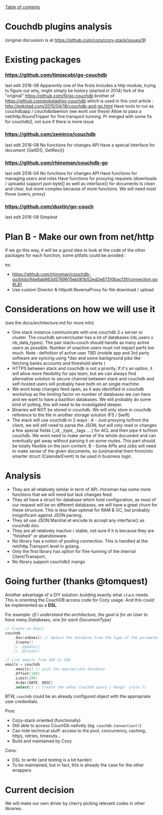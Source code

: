 [Table of contents](./README.md#table-of-contents)

# Couchdb plugins analysis

(original discussion is at https://github.com/cozy/cozy-stack/issues/9)

# Existing packages

### https://github.com/timjacobi/go-couchdb
last edit 2016-08
Apparently one of the firsts
Includes a http module, trying to figure out why, might simply be history (started in 2014)
fork of the "original" https://github.com/fjl/go-couchdb
brother of https://github.com/pokstad/go-couchdb which is used in this cool article : http://pokstad.com/2015/04/18/couchdb-and-go.html
Have tools to run as couchdbapp / couchdbdaemon (we wont use these)
Allow to pass a net/http.RoundTripper for fine transport tunning.
Pr merged with some fix for couchdb2, not sure if there is more issue

### https://github.com/zemirco/couchdb
last edit 2016-08
No functions for changes API
Have a special interface for document {GetID(), GetRev()}

### https://github.com/rhinoman/couchdb-go
last edit 2016-04
No functions for changes API
Have functions for managing users and roles
Have functions for proxying requests (downloads / uploads)
support json byte[] as well as interface{} for documents
Is clean and clear, but more complex because of more functions.  We will need most those (users, proxy)

### https://github.com/dustin/go-couch
last edit 2016-08
Simplest

# Plan B - Make our own from net/http

If we go this way, it will be a good idea to look at the code of the other packages for each function, some pitfalls could be avoided :

ex:
- https://github.com/rhinoman/couchdb-go/blob/94e6ab663d5789615eb061b52ed2e67310bac13f/connection.go#L81
- Use custom Director & httputil.ReverseProxy for file download / upload

# Considerations on how we will use it

(see the docs/architecture.md for more info)

- One stack instance communicate with one couchdb 2.x server or cluster. The couchdb server/cluster has a lot of databases (nb_users x nb_data_types). The pair stack+couch should handle as many active users as possible. Number of unactive users must not impact perfs too much.
Note : definition of active user TBD (mobile app and 3rd party software are syncing using *dav and some background jobs like fetching banks accounts and threshold alerts )
- HTTPS between stack and couchdb is not a priority. If it's an option, it will allow more flexibility for ops team, but we can always find alternative solution to secure channel between stack and couchdb and self-hosted users will probably have both on an single machine.
- We wont keep changes feed open, as it was identified in couchdb workshop as the limiting factor on number of databases we can have and we want to have a bazillion databases. We will probably do some kind of polling, this will need to be investigated deeper.
- Binaries will NOT be stored in couchdb. We will only store in couchdb reference to the file in another storage solution (FS / Swift)  
- The stack will use couchdb in 2 ways :
     A - Just proxying to/from the client, we will still need to parse the JSON, but will only read or changes a few special fields (_id, _type, _tags ....) for ACL and then pipe it to/from couchdb. We wont need to make sense of the whole document and can eventually get away without parsing it on some routes. This part should be totally flexible on the json content.
     B - Some APIs and Jobs will need to make sense of the given documents, so (un)marshal them from/into smarter struct (CalendarEvent) to be used in business logic.

# Analysis

- They are all relatively similar in term of API. rhinoman has some more functions that we will need but lack changes feed.
- They all have a struct for database which hold configuration, as most of our request will be on different databases, we will have a great churn for these structure. This is less than optimal for RAM & GC, but probably insignificant against JSON parsing.
- They all use JSON Marshal et encode to accept any interface{} as couchdb doc.
- They are all relatively inactive / stable, not sure if it is because they are "finished" or abandonware.
- No library has a notion of pooling connection. This is handled at the net/http.Transport level in golang.
- Only the first library has option for fine-tunning of the internal Client/Transport,
- No library support couchdb2 mango

# Going further (thanks @tomquest)

Another advantage of a DIY solution: building exactly what `stack` needs.
This is orienting the CouchDB access code for Cozy usage.
And this could be implemented as a **DSL**.  

For example:
_(if I understand the architecture, the goal is for an User to have many Databases, one for each DocumentType)_

```go
// Create an Email
couchdb
    .Doc(anEmail) // deduce the database from the type of the parameters
    .Create()
    // .Update()
    // .Delete()
```

```go
// List emails from 100 to 200
emails = couchdb
    .emails() // pick the appropriate database
    .Offset(100)
    .Limit(200)
    .Order(DATE, DESC)
    .select() // Create the adhoc CouchDb query (`Mango` style ?)
```

BTW, `couchdb` could be an already configured object with the appropriate user credentials.


Pros:
* Cozy-stack oriented (functionally)
* Still able to access CouchDb natively (eg. `couchdb.Connection()`)
* Can hide technical stuff: access to the pool, concurrency, caching, https, retries, timeouts...
* Build and maintained by Cozy

Cons:
* DSL to write (and testing is a bit harder)
* To be maintained, but in fact, this is already the case for the other wrappers


# Current decision

We will make our own driver by cherry picking relevant codes in other libraries.
